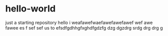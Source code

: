 # hello-world
just a starting repository
hello i weafawefwaefawefawefawef wef awe fawee es f sef sef us to
efsdfgdhhgfxghdfgdzfg dzg dgzdrg srdg drg drg g
